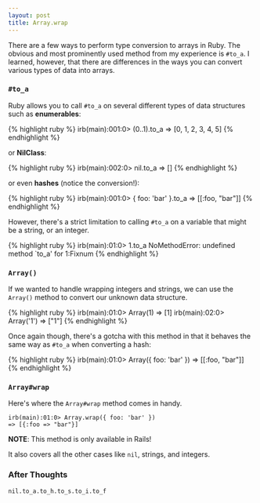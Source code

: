 ```yaml
---
layout: post
title: Array.wrap
---
```


There are a few ways to perform type conversion to arrays in Ruby.
The obvious and most prominently used method from my experience is `#to_a`. I learned,
however, that there are differences in the ways you can convert various types
of data into arrays.

### `#to_a`
Ruby allows you to call `#to_a` on several different types of data structures such as
**enumerables**:

{% highlight ruby %}
irb(main):001:0> (0..1).to_a
=> [0, 1, 2, 3, 4, 5]
{% endhighlight %}

or **NilClass**:

{% highlight ruby %}
irb(main):002:0> nil.to_a
=> []
{% endhighlight %}

or even **hashes** (notice the conversion!):

{% highlight ruby %}
irb(main):001:0> { foo: 'bar' }.to_a
=> [[:foo, "bar"]]
{% endhighlight %}

However, there's a strict limitation to calling `#to_a` on a variable that might
be a string, or an integer.

{% highlight ruby %}
irb(main):01:0> 1.to_a
NoMethodError: undefined method `to_a' for 1:Fixnum
{% endhighlight %}

### `Array()`
If we wanted to handle wrapping integers and strings, we can use the `Array()`
method to convert our unknown data structure.

{% highlight ruby %}
irb(main):01:0> Array(1)
=> [1]
irb(main):02:0> Array('1')
=> ["1"]
{% endhighlight %}

Once again though, there's a gotcha with this method in that it behaves the
same way as `#to_a` when converting a hash:

{% highlight ruby %}
irb(main):01:0> Array({ foo: 'bar' })
=> [[:foo, "bar"]]
{% endhighlight %}

### `Array#wrap`
Here's where the `Array#wrap` method comes in handy.

```
irb(main):01:0> Array.wrap({ foo: 'bar' })
=> [{:foo => "bar"}]
```

**NOTE**: This method is only available in Rails!

It also covers all the other cases like `nil`, strings, and integers.

### After Thoughts
`nil.to_a.to_h.to_s.to_i.to_f`
